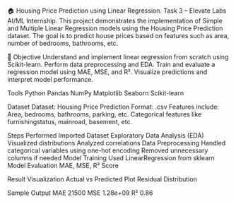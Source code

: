 🏠 Housing Price Prediction using Linear Regression.
Task 3 – Elevate Labs AI/ML Internship.
This project demonstrates the implementation of Simple and Multiple Linear Regression models using the Housing Price Prediction dataset. The goal is to predict house prices based on features such as area, number of bedrooms, bathrooms, etc.

📌 Objective
Understand and implement linear regression from scratch using Scikit-learn.
Perform data preprocessing and EDA.
Train and evaluate a regression model using MAE, MSE, and R².
Visualize predictions and interpret model performance.

Tools
Python 
Pandas 
NumPy 
Matplotlib 
Seaborn 
Scikit-learn 

Dataset
Dataset: Housing Price Prediction
Format: .csv
Features include:
Area, bedrooms, bathrooms, parking, etc.
Categorical features like furnishingstatus, mainroad, basement, etc.

Steps Performed
Imported Dataset
Exploratory Data Analysis (EDA)
Visualized distributions
Analyzed correlations
Data Preprocessing
Handled categorical variables using one-hot encoding
Removed unnecessary columns if needed
Model Training
Used LinearRegression from sklearn
Model Evaluation
MAE, MSE, R² Score

Result Visualization
Actual vs Predicted Plot
Residual Distribution

Sample Output
MAE	21500
MSE	1.28e+09
R²	0.86
